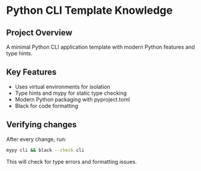 # Python CLI Template Knowledge

## Project Overview
A minimal Python CLI application template with modern Python features and type hints.

## Key Features
- Uses virtual environments for isolation
- Type hints and mypy for static type checking
- Modern Python packaging with pyproject.toml
- Black for code formatting

## Verifying changes
After every change, run:
```bash
mypy cli && black --check cli
```
This will check for type errors and formatting issues.
